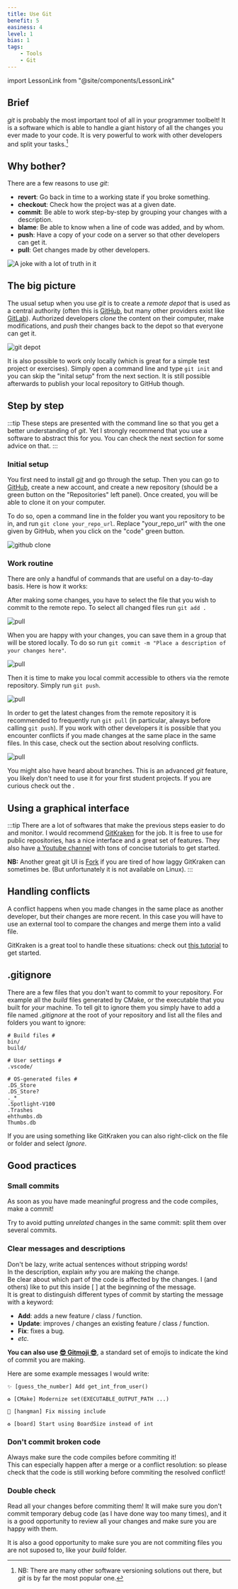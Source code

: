 ```yaml
---
title: Use Git
benefit: 5
easiness: 4
level: 1
bias: 1
tags:
    - Tools
    - Git
---
```

import LessonLink from "@site/components/LessonLink"

## Brief

*git* is probably the most important tool of all in your programmer toolbelt! It is a software which is able to handle a giant history of all the changes you ever made to your code. It is very powerful to work with other developers and split your tasks.[^1]

[^1]: NB: There are many other software versioning solutions out there, but *git* is by far the most popular one.

## Why bother?

There are a few reasons to use *git*:

- **revert**: Go back in time to a working state if you broke something.
- **checkout**: Check how the project was at a given date.
- **commit**: Be able to work step-by-step by grouping your changes with a description.
- **blame**: Be able to know when a line of code was added, and by whom.
- **push**: Have a copy of your code on a server so that other developers can get it.
- **pull**: Get changes made by other developers.

![A joke with a lot of truth in it](./img/version-control-flowchart.png)

## The big picture

The usual setup when you use *git* is to create a *remote depot* that is used as a central authority (often this is [GitHub](https://github.com/), but many other providers exist like [GitLab](https://about.gitlab.com/)). Authorized developers *clone* the content on their computer, make modifications, and *push* their changes back to the depot so that everyone can get it.

![git depot](./img/git-depot.png)

It is also possible to work only locally (which is great for a simple test project or exercises). Simply open a command line and type `git init` and you can skip the "inital setup" from the next section. It is still possible afterwards to publish your local repository to GitHub though.

## Step by step

:::tip
These steps are presented with the command line so that you get a better understanding of *git*. Yet I strongly recommend that you use a software to abstract this for you. You can check the next section for some advice on that.
:::

### Initial setup

You first need to install [*git*](https://git-scm.com/) and go through the setup. Then you can go to [GitHub](https://github.com/), create a new account, and create a new repository (should be a green button on the "Repositories" left panel). Once created, you will be able to clone it on your computer. 

To do so, open a command line in the folder you want you repository to be in, and run `git clone your_repo_url`. Replace "your_repo_url" with the one given by GitHub, when you click on the "code" green button.

![github clone](./img/github-clone.png)

### Work routine

There are only a handful of commands that are useful on a day-to-day basis. Here is how it works:

After making some changes, you have to select the file that you wish to commit to the remote repo. To select all changed files run `git add .`

![pull](./img/git-add.png)

When you are happy with your changes, you can save them in a group that will be stored locally. To do so run `git commit -m "Place a description of your changes here"`.

![pull](./img/git-commit.png)

Then it is time to make you local commit accessible to others via the remote repository. Simply run `git push`.

![pull](./img/git-push.png)

In order to get the latest changes from the remote repository it is recommended to frequently run `git pull` (in particular, always before calling `git push`). If you work with other developers it is possible that you encounter conflicts if you made changes at the same place in the same files. In this case, check out the section about resolving conflicts.

![pull](./img/git-flow.png)

You might also have heard about branches. This is an advanced *git* feature, you likely don't need to use it for your first student projects. If you are curious check out the <LessonLink slug="advanced-git-features"/>.

## Using a graphical interface

:::tip
There are a lot of softwares that make the previous steps easier to do and monitor. I would recommend [GitKraken](https://www.gitkraken.com/) for the job. It is free to use for public repositories, has a nice interface and a great set of features. They also have [a Youtube channel](https://www.youtube.com/watch?v=v4g6y_HsgpA&list=PLe6EXFvnTV7-_41SpakZoTIYCgX4aMTdU) with tons of concise tutorials to get started.

**NB:** Another great git UI is [Fork](https://git-fork.com/) if you are tired of how laggy GitKraken can sometimes be. (But unfortunately it is not available on Linux). 
:::

## Handling conflicts

A conflict happens when you made changes in the same place as another developer, but their changes are more recent. In this case you will have to use an external tool to compare the changes and merge them into a valid file. 

GitKraken is a great tool to handle these situations: check out [this tutorial](https://www.gitkraken.com/learn/git/tutorials/how-to-resolve-merge-conflict-in-git) to get started.

## .gitignore

There are a few files that you don't want to commit to your repository. For example all the *build* files generated by CMake, or the executable that you built for *your* machine. To tell git to ignore them you simply have to add a file named *.gitignore* at the root of your repository and list all the files and folders you want to ignore:

```text title=".gitignore"
# Build files #
bin/
build/

# User settings #
.vscode/

# OS-generated files #
.DS_Store
.DS_Store?
._*
.Spotlight-V100
.Trashes
ehthumbs.db
Thumbs.db
```

If you are using something like GitKraken you can also right-click on the file or folder and select *Ignore*.

## Good practices

### Small commits

As soon as you have made meaningful progress and the code compiles, make a commit!

Try to avoid putting *unrelated* changes in the same commit: split them over several commits.

### Clear messages and descriptions

Don't be lazy, write actual sentences without stripping words!<br/>
In the description, explain *why* you are making the change.<br/>
Be clear about which part of the code is affected by the changes. I (and others) like to put this inside [ ] at the beginning of the message.<br/>
It is great to distinguish different types of commit by starting the message with a keyword:
- **Add**: adds a new feature / class / function.
- **Update**: improves / changes an existing feature / class / function.
- **Fix**: fixes a bug.
- *etc.*

**You can also use [😎 Gitmoji 😎](https://gitmoji.dev/)**, a standard set of emojis to indicate the kind of commit you are making.

Here are some example messages I would write:
```
✨ [guess_the_number] Add get_int_from_user()
```
```
♻️ [CMake] Modernize set(EXECUTABLE_OUTPUT_PATH ...)
```
```
🐛 [hangman] Fix missing include
```
```
♻️ [board] Start using BoardSize instead of int
```

### Don't commit broken code

Always make sure the code compiles before commiting it!<br/>
This can especially happen after a merge or a conflict resolution: so please check that the code is still working before commiting the resolved conflict!

### Double check

Read all your changes before commiting them! It will make sure you don't commit temporary debug code (as I have done way too many times), and it is a good opportunity to review all your changes and make sure you are happy with them.

It is also a good opportunity to make sure you are not commiting files you are not suposed to, like your *build* folder.